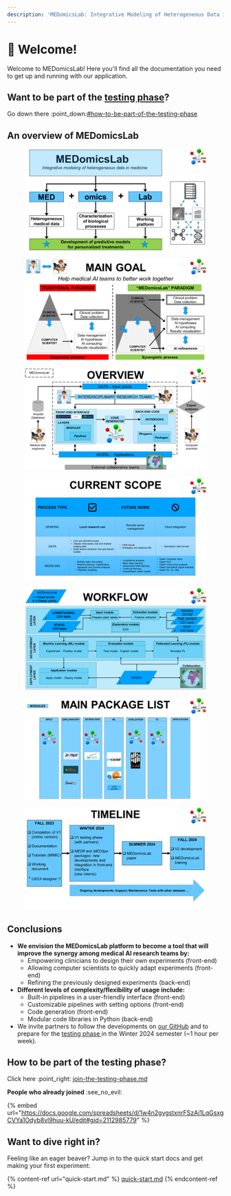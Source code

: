 ```yaml
---
description: 'MEDomicsLab: Integrative Modeling of Heterogeneous Data in Medicine'
---
```


# 👋 Welcome!

Welcome to MEDomicsLab! Here you'll find all the documentation you need to get up and running with our application.

## Want to be part of the [testing phase](test-with-mimic/)?

Go down there :point\_down:[#how-to-be-part-of-the-testing-phase](./#how-to-be-part-of-the-testing-phase "mention")

## An overview of MEDomicsLab

<figure><img src=".gitbook/assets/Slide5.PNG" alt=""><figcaption></figcaption></figure>

<figure><img src=".gitbook/assets/Slide6.PNG" alt=""><figcaption></figcaption></figure>

<figure><img src=".gitbook/assets/Slide7.PNG" alt=""><figcaption></figcaption></figure>

<figure><img src=".gitbook/assets/Slide9.PNG" alt=""><figcaption></figcaption></figure>

<figure><img src=".gitbook/assets/Slide10.PNG" alt=""><figcaption></figcaption></figure>

<figure><img src=".gitbook/assets/Slide11.PNG" alt=""><figcaption></figcaption></figure>

<figure><img src=".gitbook/assets/Slide12.PNG" alt=""><figcaption></figcaption></figure>

## Conclusions

* **We envision the MEDomicsLab platform to become a tool that will improve the synergy among medical AI research teams by:**
  * Empowering clinicians to design their own experiments (front-end)&#x20;
  * Allowing computer scientists to quickly adapt experiments (front-end)&#x20;
  * Refining the previously designed experiments (back-end)
* **Different levels of complexity/flexibility of usage include:**
  * Built-in pipelines in a user-friendly interface (front-end)&#x20;
  * Customizable pipelines with setting options (front-end)&#x20;
  * Code generation (front-end)&#x20;
  * Modular code libraries in Python (back-end)
* We invite partners to follow the developments on [our GitHub](https://github.com/MEDomics-UdeS/MEDomicsLab) and to prepare for the [testing phase ](test-with-mimic/)in the Winter 2024 semester (\~1 hour per week).

## How to be part of the testing phase?

Click here :point\_right: [join-the-testing-phase.md](forms/join-the-testing-phase.md "mention")

**People who already joined** :see\_no\_evil:&#x20;

{% embed url="https://docs.google.com/spreadsheets/d/1w4n2gygstxnrFSzAi1LqGsxgCVYa1Odyb8vl9huu-kU/edit#gid=2112985779" %}

## Want to dive right in?

Feeling like an eager beaver? Jump in to the quick start docs and get making your first experiment:

{% content-ref url="quick-start.md" %}
[quick-start.md](quick-start.md)
{% endcontent-ref %}
